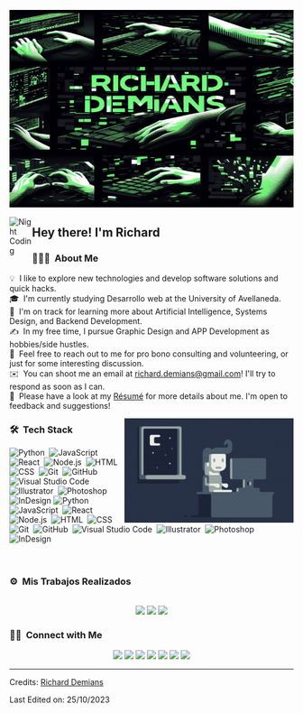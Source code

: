 <a href="https://github.com/Eva-U2"><img alt="Richard Demians" src="RICHARD-DEMIANS.jpg" height="350px" position="center" width='900' /></a>

<img alt="Night Coding" src="./assets/Hand%20Wave.gif" width='40' align="left"/><h2>Hey there! I'm Richard</h2>

<!-- ## 👋 &nbsp;Hey there! I'm Richard -->

### 👨🏻‍💻 &nbsp;About Me

💡 &nbsp;I like to explore new technologies and develop software solutions and quick hacks.\
🎓 &nbsp;I'm currently studying Desarrollo web at the University of Avellaneda.\
🌱 &nbsp;I'm on track for learning more about Artificial Intelligence, Systems Design, and Backend Development.\
✍️ &nbsp;In my free time, I pursue Graphic Design and APP Development as hobbies/side hustles.\
💬 &nbsp;Feel free to reach out to me for pro bono consulting and volunteering, or just for some interesting discussion.\
✉️ &nbsp;You can shoot me an email at richard.demians@gmail.com! I'll try to respond as soon as I can.\
📄 &nbsp;Please have a look at my [Résumé](https://github.com/Eva-U2) for more details about me. I'm open to feedback and suggestions!

<img alt="Night Coding" src="https://raw.githubusercontent.com/AVS1508/AVS1508/master/assets/Night-Coding.gif" align="right"/>

### 🛠 &nbsp;Tech Stack

![Python](https://img.shields.io/badge/-Python-05122A?style=flat&logo=python)&nbsp;
![JavaScript](https://img.shields.io/badge/-JavaScript-05122A?style=flat&logo=javascript)&nbsp;
![React](https://img.shields.io/badge/-React-05122A?style=flat&logo=react)&nbsp;
![Node.js](https://img.shields.io/badge/-Node.js-05122A?style=flat&logo=node.js)&nbsp;
![HTML](https://img.shields.io/badge/-HTML-05122A?style=flat&logo=HTML5)&nbsp;
![CSS](https://img.shields.io/badge/-CSS-05122A?style=flat&logo=CSS3&logoColor=1572B6)&nbsp;
![Git](https://img.shields.io/badge/-Git-05122A?style=flat&logo=git)&nbsp;
![GitHub](https://img.shields.io/badge/-GitHub-05122A?style=flat&logo=github)&nbsp;
![Visual Studio Code](https://img.shields.io/badge/-Visual%20Studio%20Code-05122A?style=flat&logo=visual-studio-code&logoColor=007ACC)&nbsp;
![Illustrator](https://img.shields.io/badge/-Illustrator-05122A?style=flat&logo=adobe-illustrator)&nbsp;
![Photoshop](https://img.shields.io/badge/-Photoshop-05122A?style=flat&logo=adobe-photoshop)&nbsp;
![InDesign](https://img.shields.io/badge/-InDesign-05122A?style=flat&logo=adobe-indesign)
![Python](https://img.shields.io/badge/-Python-05122A?style=flat&logo=python)&nbsp;
![JavaScript](https://img.shields.io/badge/-JavaScript-05122A?style=flat&logo=javascript)&nbsp;
![React](https://img.shields.io/badge/-React-05122A?style=flat&logo=react)&nbsp;
![Node.js](https://img.shields.io/badge/-Node.js-05122A?style=flat&logo=node.js)&nbsp;
![HTML](https://img.shields.io/badge/-HTML-05122A?style=flat&logo=HTML5)&nbsp;
![CSS](https://img.shields.io/badge/-CSS-05122A?style=flat&logo=CSS3&logoColor=1572B6)&nbsp;
![Git](https://img.shields.io/badge/-Git-05122A?style=flat&logo=git)&nbsp;
![GitHub](https://img.shields.io/badge/-GitHub-05122A?style=flat&logo=github)&nbsp;
![Visual Studio Code](https://img.shields.io/badge/-Visual%20Studio%20Code-05122A?style=flat&logo=visual-studio-code&logoColor=007ACC)&nbsp;
![Illustrator](https://img.shields.io/badge/-Illustrator-05122A?style=flat&logo=adobe-illustrator)&nbsp;
![Photoshop](https://img.shields.io/badge/-Photoshop-05122A?style=flat&logo=adobe-photoshop)&nbsp;
![InDesign](https://img.shields.io/badge/-InDesign-05122A?style=flat&logo=adobe-indesign)
<br>
<br>
<br>
### ⚙️ &nbsp;Mis Trabajos Realizados

<p align="center">
<br>
  <a href="https://fgrefrigeracion.netlify.app/"><img height="133em" src="https://eva02.netlify.app/media/imgs/FG-REFRIGERACION.jpeg"/></a>
  <a href="https://fotones.netlify.app/"><img height="133em" src="https://eva02.netlify.app/media/imgs/FOTONES.jpeg"/></a>
  <a href="https://eva02.netlify.app/"><img height="133em" src="https://eva02.netlify.app/media/imgs/EVA-02.jpeg"/></a>

</p>

### 🤝🏻 &nbsp;Connect with Me

<p align="center">
<a href="https://github.com/Eva-U2"><img src="https://img.shields.io/badge/-Richard Demians-3423A6?style=flat&logo=Google-Chrome&logoColor=white"/></a>
<a href="https://github.com/Eva-U2"><img src="https://img.shields.io/badge/-Richard Demians-0077B5?style=flat&logo=Linkedin&logoColor=white"/></a>
<a href="mailto:richard.demians@gmail.com"><img src="https://img.shields.io/badge/-Richard Demians-D14836?style=flat&logo=Gmail&logoColor=white"/></a>
<a href="https://github.com/Eva-U2"><img src="https://img.shields.io/badge/-Richard Demians__-E4405F?style=flat&logo=Instagram&logoColor=white"/></a>
<a href="https://github.com/Eva-U2"><img src="https://img.shields.io/badge/-Richard Demians-1877F2?style=flat&logo=Facebook&logoColor=white"/></a>
<a href="https://github.com/Eva-U2"><img src="https://img.shields.io/badge/-Richard Demians-BD081C?style=flat&logo=Pinterest&logoColor=white"/></a>
<a href="https://github.com/Eva-U2"><img src="https://img.shields.io/badge/-Richard Demians-1769FF?style=flat&logo=Behance&logoColor=white"/></a>
</p>

-----
Credits: [Richard Demians](https://github.com/Eva-U2)

Last Edited on: 25/10/2023
